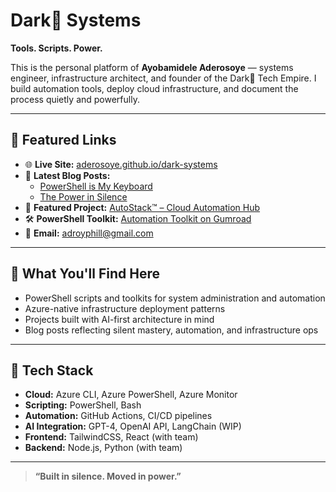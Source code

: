 # Dark👣 Systems
**Tools. Scripts. Power.**

This is the personal platform of **Ayobamidele Aderosoye** — systems engineer, infrastructure architect, and founder of the Dark👣 Tech Empire. I build automation tools, deploy cloud infrastructure, and document the process quietly and powerfully.

---

## 🔗 Featured Links

- 🌐 **Live Site:** [aderosoye.github.io/dark-systems](https://aderosoye.github.io/dark-systems)
- 📝 **Latest Blog Posts:**
  - [PowerShell is My Keyboard](https://aderosoye.github.io/dark-systems/posts/second-post.html)
  - [The Power in Silence](https://aderosoye.github.io/dark-systems/posts/first-post.html)
- 🚀 **Featured Project:** [AutoStack™ – Cloud Automation Hub](https://aderosoye.github.io/dark-systems/projects/autostack.html)
- 🛠️ **PowerShell Toolkit:** [Automation Toolkit on Gumroad](https://adroyphill.gumroad.com/l/powershell-automation-toolkit)
- 📧 **Email:** [adroyphill@gmail.com](mailto:adroyphill@gmail.com)

---

## 🧠 What You'll Find Here

- PowerShell scripts and toolkits for system administration and automation
- Azure-native infrastructure deployment patterns
- Projects built with AI-first architecture in mind
- Blog posts reflecting silent mastery, automation, and infrastructure ops

---

## 🧰 Tech Stack

- **Cloud:** Azure CLI, Azure PowerShell, Azure Monitor
- **Scripting:** PowerShell, Bash
- **Automation:** GitHub Actions, CI/CD pipelines
- **AI Integration:** GPT-4, OpenAI API, LangChain (WIP)
- **Frontend:** TailwindCSS, React (with team)
- **Backend:** Node.js, Python (with team)

---

> **“Built in silence. Moved in power.”**
